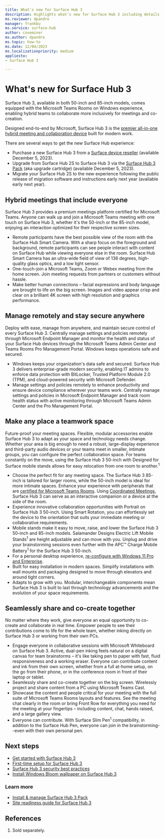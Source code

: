 ```yaml
---
title: What's new for Surface Hub 3
description: Highlights what's new for Surface Hub 3 including details about the Microsoft Teams Rooms on Windows experience.
ms.reviewer: dpandre
manager: frankbu
ms.service: surface-hub
author: coveminer
ms.author: dpandre
ms.topic: how-to
ms.date: 12/04/2023
ms.localizationpriority: medium
appliesto:
- Surface Hub 3

---
```


# What's new for Surface Hub 3

Surface Hub 3, available in both 50-inch and 85-inch models, comes equipped with the Microsoft Teams Rooms on Windows experience, enabling hybrid teams to collaborate more inclusively for meetings and co-creation.

Designed end-to-end by Microsoft, Surface Hub 3 is the [premier all-in-one hybrid meeting and collaboration device](https://www.youtube.com/watch?v=VHxasUd908k&t=1s) built for modern work.

There are several ways to get the new Surface Hub experience:

- Purchase a new Surface Hub 3 from a [Surface device reseller](https://www.microsoft.com/surface/business/where-to-buy-microsoft-surface#DEVICESRESELLERS) (available December 5, 2023).
- Upgrade from Surface Hub 2S to Surface Hub 3 via the [Surface Hub 3 Pack](surface-hub-3-pack-faq.md) (aka upgrade cartridge) (available December 5, 2023).
- Migrate your Surface Hub 2S to the new experience following the public release of migration software and instructions early next year (available early next year).

## Hybrid meetings that include everyone

Surface Hub 3 provides a premium meetings platform certified for Microsoft Teams. Anyone can walk up and join a Microsoft Teams meeting with one touch on Surface Hub 3, whether it's the 50-inch or the 85-inch model, enjoying an interaction optimized for their respective screen sizes.

- Remote participants have the best possible view of the room with the Surface Hub Smart Camera. With a sharp focus on the foreground and background, remote participants can see people interact with content on Surface Hub while viewing everyone else in the room. Surface Hub Smart Camera has an ultra-wide field of view of 136 degrees, high-quality glass optics, and a low light sensor.
- One-touch-join a Microsoft Teams, Zoom or Webex meeting from the home screen. Join meeting requests from partners or customers without hassle.
- Make better human connections – facial expressions and body language are brought to life on the big screen. Images and video appear crisp and clear on a brilliant 4K screen with high resolution and graphics performance.  

## Manage remotely and stay secure anywhere

Deploy with ease, manage from anywhere, and maintain secure control of every Surface Hub 3. Centrally manage settings and policies remotely through Microsoft Endpoint Manager and monitor the health and status of your Surface Hub devices through the Microsoft Teams Admin Center and Teams Rooms Pro Management Portal. Windows keeps operations safe and secured.

- Windows keeps your organization's data safe and secured. Surface Hub 3 delivers enterprise-grade modern security, enabling IT admins to enforce data protection with BitLocker, Trusted Platform Module 2.0 (TPM), and cloud-powered security with Microsoft Defender.
- Manage settings and policies remotely to enhance productivity and ensure device compliance wherever your teams work. Centrally manage settings and policies in Microsoft Endpoint Manager and track room health status with active monitoring through Microsoft Teams Admin Center and the Pro Management Portal.

## Make any place a teamwork space

Future-proof your meeting spaces. Flexible, modular accessories enable Surface Hub 3 to adapt as your space and technology needs change. Whether your area is big enough to need a robust, large-display experience and third-party audio devices or your teams meet in smaller, intimate groups, you can configure the perfect collaboration space. For teams constantly on the move, using the Surface Hub 3 50-inch with Designed for Surface mobile stands allows for easy relocation from one room to another.<sup>1</sup>

- Choose the perfect fit for any meeting space. The Surface Hub 3 85-inch is tailored for larger rooms, while the 50-inch model is ideal for more intimate spaces. Enhance your experience with peripherals that are [certified for Microsoft Teams Rooms](/microsoftteams/rooms/certified-hardware). Using  [Coordinated Meetings](/microsoftteams/rooms/coordinated-meetings), Surface Hub 3 can serve as an interactive companion or a device at the side of the room.
- Experience innovative collaboration opportunities with Portrait on Surface Hub 3 50-inch. Using Smart Rotation, you can effortlessly set the device to the orientation that suits your immediate meeting or collaborative requirements.
- Mobile stands make it easy to move, raise, and lower the Surface Hub 3 50-inch and 85-inch models. Salamander Designs Electric Lift Mobile Stands<sup>1</sup> are height adjustable and can move with you. Unplug and drive your brainstorming sessions even further with the APC™ Charge Mobile Battery<sup>1</sup> for the Surface Hub 3 50-inch.
- For a personal desktop experience, [re-configure with Windows 11 Pro and Enterprise](surface-hub-2s-migrate-os.md).
- Built for easy installation in modern spaces. Simplify installations with wall mounts and packaging designed to move through elevators and around tight corners.
- Adapts to grow with you. Modular, interchangeable components mean Surface Hub 3 is built to last through technology advancements and the evolution of your space requirements.

## Seamlessly share and co-create together

No matter where they work, give everyone an equal opportunity to co-create and collaborate in real time. Empower people to see their contributions come to life for the whole team, whether inking directly on Surface Hub 3 or working from their own PCs.

- Engage everyone in collaborative sessions with Microsoft Whiteboard on Surface Hub 3. Active, dual-pen inking feels natural on a digital canvas for team brainstorms – it's like taking pen to paper with fast, fluid responsiveness and a working eraser. Everyone can contribute content and ink from their own screen, whether from a full at-home setup, on the go from their phone, or in the conference room in front of their laptop or tablet.
- Seamlessly share and co-create together on the big screen. Wirelessly project and share content from a PC using Microsoft Teams Cast.
- Showcase the content and people critical for your meeting with the full suite of Microsoft Teams Rooms layouts and features. See the meeting chat clearly in the room or bring Front Row for everything you need for the meeting at your fingertips – including content, chat, hands raised, and a large gallery view.
- Everyone can contribute. With Surface Slim Pen<sup>1</sup> compatibility, in addition to the Surface Hub Pen, everyone can join in the brainstorming--even with their own personal pen.

## Next steps

- [Get started with Surface Hub 3](surface-hub-3-get-started.md)
- [First-time setup for Surface Hub 3](first-run-program-surface-hub-3.md)
- [Surface Hub 3 security best practices](surface-hub-3-security.md)
- [Install Windows Bloom wallpaper on Surface Hub 3](install-wallpaper-surface-hub.md)

### Learn more

- [Install & manage Surface Hub 3 Pack](install-manage-surface-hub-3-pack.md)
- [Site readiness guide for Surface Hub 3](surface-hub-3-site-readiness-guide.md)

## References

1. Sold separately.